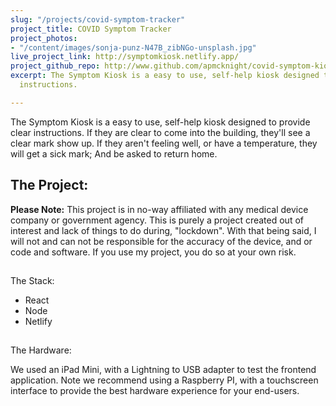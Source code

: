 ```yaml
---
slug: "/projects/covid-symptom-tracker"
project_title: COVID Symptom Tracker
project_photos:
- "/content/images/sonja-punz-N47B_zibNGo-unsplash.jpg"
live_project_link: http://symptomkiosk.netlify.app/
project_github_repo: http://www.github.com/apmcknight/covid-symptom-kiosk
excerpt: The Symptom Kiosk is a easy to use, self-help kiosk designed to provide clear
  instructions.

---
```

The Symptom Kiosk is a easy to use, self-help kiosk designed to provide clear instructions. If they are clear to come into the building, they'll see a clear mark show up. If they aren't feeling well, or have a temperature, they will get a sick mark; And be asked to return home.

## The Project:

**Please Note:** This project is in no-way affiliated with any medical device company or government agency. This is purely a project created out of interest and lack of things to do during, "lockdown". With that being said, I will not and can not be responsible for the accuracy of the device, and or code and software. If you use my project, you do so at your own risk.

##   
The Stack:

* React
* Node
* Netlify

##   
The Hardware:

We used an iPad Mini, with a Lightning to USB adapter to test the frontend application. Note we recommend using a Raspberry PI, with a touchscreen interface to provide the best hardware experience for your end-users.